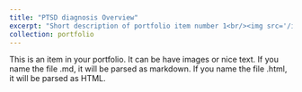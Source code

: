```yaml
---
title: "PTSD diagnosis Overview"
excerpt: "Short description of portfolio item number 1<br/><img src='/images/PTSD_diagnosis.png'>"
collection: portfolio
---
```


This is an item in your portfolio. It can be have images or nice text. If you name the file .md, it will be parsed as markdown. If you name the file .html, it will be parsed as HTML. 

